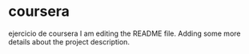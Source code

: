 # coursera
ejercicio de coursera
I am editing the README file. Adding some more details about the project description.

